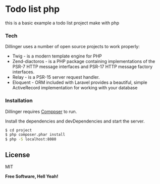 # Todo list php
this is a basic example a todo list project make with php

### Tech

Dillinger uses a number of open source projects to work properly:

* Twig - is a modern template engine for PHP
* Zend-diactoros - is a PHP package containing implementations of the PSR-7 HTTP message interfaces and PSR-17 HTTP message factory interfaces.
* Relay - is a PSR-15 server request handler.
* Eloquent - ORM included with Laravel provides a beautiful, simple ActiveRecord implementation for working with your database

### Installation

Dillinger requires [Comppser](https://getcomposer.org/) to run.

Install the dependencies and devDependencies and start the server.

```sh
$ cd project
$ php composer.phar install
$ php -S localhost:8080
```

License
----

MIT


**Free Software, Hell Yeah!**


